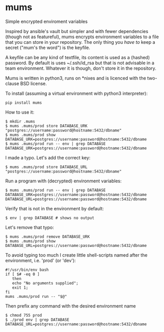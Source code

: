 # mums
Simple encrypted enviroment variables

Inspired by ansible's vault but simpler and with fewer dependencies
(though not as featureful), mums encrypts environment variables to a
file that you can store in your repository. The only thing you *have
to* keep a secret ("mum's the word") is the keyfile. 

A keyfile can be any kind of textfile, its content is used as a
(hashed) password. By default is uses ~/.ssh/id_rsa but that is not
advisable in a team environment. Whatever it is though, don't store it
in the repository.

Mums is written in python3, runs on *nixes and is licenced with the
two-clause BSD license.

To install (assuming a virtual environment with python3 interpreter):

    pip install mums

How to use it:

    $ mkdir .mums
    $ mums .mums/prod store DATABASE_URK "postgres://username:password@hostname:5432/dbname"
    $ mums .mums/prod show
    DATABASE_URK=postgres://username:password@hostname:5432/dbname
    $ mums .mums/prod run -- env | grep DATABASE
    DATABASE_URK=postgres://username:password@hostname:5432/dbname

I made a typo. Let's add the correct key:

    $ mums .mums/prod store DATABASE_URL "postgres://username:password@hostname:5432/dbname"

Run a program with (decrypted) environment variables:

    $ mums .mums/prod run -- env | grep DATABASE
    DATABASE_URK=postgres://username:password@hostname:5432/dbname
    DATABASE_URL=postgres://username:password@hostname:5432/dbname

Verify that is not in the environment by default:

    $ env | grep DATABASE # shows no output

Let's remove that typo:

    $ mums .mums/prod remove DATABASE_URK
    $ mums .mums/prod show
    DATABASE_URL=postgres://username:password@hostname:5432/dbname

To avoid typing too much I create little shell-scripts named after the
environment, i.e. 'prod' (or 'dev'):

    #!/usr/bin/env bash
    if [ $# -eq 0 ]
       then
       echo "No arguments supplied";
       exit 1;
    fi
    mums .mums/prod run -- "$@"

Then prefix any command with the desired environment name

    $ chmod 755 prod
    $ ./prod env | grep DATABASE
    DATABASE_URL=postgres://username:password@hostname:5432/dbname
